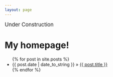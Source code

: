 ```yaml
---
layout: page
---
```

<div class="alert"><big>Under Construction</big></div>

<div class="hero-unit">
<h1>My homepage!</h1>
</div>


<ul class="posts">
  {% for post in site.posts %}
    <li><span>{{ post.date | date_to_string }}</span> 
    &raquo; <a href="{{ BASE_PATH }}{{ post.url }}">{{ post.title }}</a></li>
  {% endfor %}
</ul>



